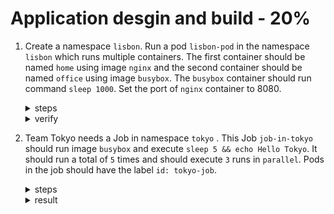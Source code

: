 # Application desgin and build - 20%

1. Create a namespace `lisbon`. Run a pod `lisbon-pod` in the namespace `lisbon` which runs multiple containers. The first container should be named `home` using image `nginx` and the second container should be named `office` using image `busybox`. The `busybox` container should run command `sleep 1000`. Set the port of `nginx` container to 8080.

    <details><summary>steps</summary>
    <p>

    ```bash
    kubectl create ns lisbon
    ```
    </p>
    Genrate basic pod yaml in the namespace `lisbon`.
    <p>

    ```bash
    kubectl run lisbon-pod --image=nginx --port=8080 --namespace=lisbon --dry-run=client -o yaml > lisbon-pod.yaml
    ```
    </p>
    Edit yaml for the pod to add the second container.
    <p>

    ```yaml
    apiVersion: v1
    kind: Pod
    metadata:
      creationTimestamp: null
      labels:
        run: lisbon-pod
      name: lisbon-pod
      namespace: lisbon
    spec:
      containers:
      - image: nginx 
        name: home
        ports:
        - containerPort: 8080
        resources: {}
      - image: busybox
        name: office 
        command: ["/bin/sh", "-c", "sleep 1000"]
      dnsPolicy: ClusterFirst
      restartPolicy: Always
    ```
    </p>
    Apply the pod yaml.
    <p>

    ```bash
    kubectl apply -f lisbon-pod.yaml
    ```
    </p>
    </details>

    <details><summary>verify</summary>
    <p>

    ```json
    kubectl get po lisbon-pod -n lisbon -o jsonpath-as-json={.spec.containers[*]}
    [
        {
            "image": "nginx",
            "imagePullPolicy": "Always",
            "name": "home",
            "ports": [
                {
                    "containerPort": 8080,
                    "protocol": "TCP"
                }
            ],
            "resources": {},
            "terminationMessagePath": "/dev/termination-log",
            "terminationMessagePolicy": "File",
            "volumeMounts": [
                {
                    "mountPath": "/var/run/secrets/kubernetes.io/serviceaccount",
                    "name": "kube-api-access-c9hp6",
                    "readOnly": true
                }
            ]
        },
        {
            "command": [
                "/bin/sh",
                "-c",
                "sleep 1000"
            ],
            "image": "busybox",
            "imagePullPolicy": "Always",
            "name": "office",
            "resources": {},
            "terminationMessagePath": "/dev/termination-log",
            "terminationMessagePolicy": "File",
            "volumeMounts": [
                {
                    "mountPath": "/var/run/secrets/kubernetes.io/serviceaccount",
                    "name": "kube-api-access-c9hp6",
                    "readOnly": true
                }
            ]
        }
    ]
    ```
    </p>
    </details>

2. Team Tokyo needs a Job in namespace `tokyo` . This Job `job-in-tokyo` should run image `busybox` and execute `sleep 5 && echo Hello Tokyo`. It should run a total of `5` times and should execute `3` runs in `parallel`. Pods in the job should have the label `id: tokyo-job`.

    <details><summary>steps</summary>
    Create basic job yaml.
    <p>

    ```bash
    kubectl create job job-in-tokyo --image=busybox --namespace=tokyo --dry-run=client -o yaml -- /bin/sh -c "sleep 5 && echo Hello Tokyo" > job-in-tokyo.yaml
    ```
    </p>
    Modify job settings.
    <p>

    ```yaml
    apiVersion: batch/v1
    kind: Job
    metadata:
      name: job-in-tokyo
      namespace: tokyo
    spec:
      completions: 5
      parallelism: 3
      template:
        metadata:
          labels:
            id: tokyo-job
        spec:
          containers:
          - image: busybox
            name: job-in-tokyo
            command:
            - sh
            - -c
            - sleep 5 && echo Hello Tokyo
            resources: {}
          restartPolicy: Never
    ```
    </p>
    Apply the job yaml.
    <p>

    ```bash
    kubectl apply -f job-in-tokyo.yaml
    ```
    </p>
    </details>

    <details><summary>result</summary>
    <p>

    ```text
    kg po -n tokyo
    NAME                                READY   STATUS    RESTARTS   AGE
    job-in-tokyo--1-c6gc6               1/1     Running   0          12s
    ```
    </p>
    <p>

    ```text
    ┗━ ॐ  kd job job-in-tokyo -n tokyo
    Name:             job-in-tokyo
    Namespace:        tokyo
    Selector:         controller-uid=dee9e531-a901-4eb4-92c3-347dbc26031d
    Labels:           controller-uid=dee9e531-a901-4eb4-92c3-347dbc26031d
                    job-name=job-in-tokyo
    Annotations:      <none>
    Parallelism:      3
    Completions:      5
    Completion Mode:  NonIndexed
    Start Time:       Mon, 04 Oct 2021 22:32:22 +0530
    Pods Statuses:    1 Running / 3 Succeeded / 0 Failed
    Pod Template:
    Labels:  controller-uid=dee9e531-a901-4eb4-92c3-347dbc26031d
            job-name=job-in-tokyo
    Containers:
    job-in-tokyo:
        Image:      busybox
        Port:       <none>
        Host Port:  <none>
        Command:
        /bin/sh
        -c
        sleep 5 && echo Hello Tokyo
        Environment:  <none>
        Mounts:       <none>
    Volumes:        <none>
    ```
    </p>
    </details>